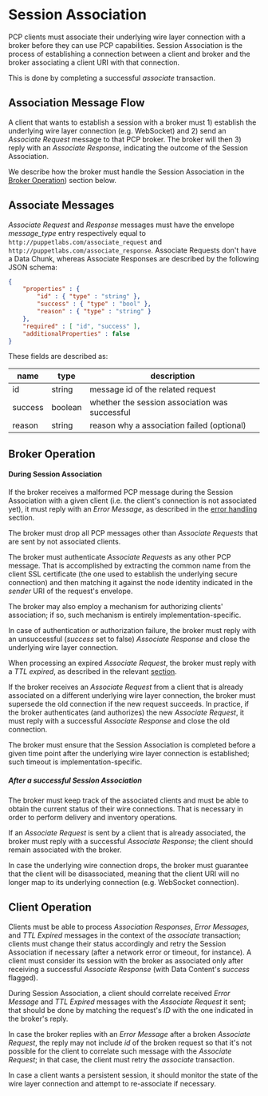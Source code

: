 Session Association
===

PCP clients must associate their underlying wire layer connection with a broker
before they can use PCP capabilities. Session Association is the process of
establishing a connection between a client and broker and the broker associating
a client URI with that connection.

This is done by completing a successful _associate_ transaction.

Association Message Flow
---

A client that wants to establish a session with a broker must 1) establish the
underlying wire layer connection (e.g. WebSocket) and 2) send an *Associate Request*
message to that PCP broker. The broker will then 3) reply with an
*Associate Response*, indicating the outcome of the Session Association.

We describe how the broker must handle the Session Association in the
[Broker Operation](#broker-operation)) section below.

Associate Messages
---

*Associate Request* and *Response* messages must have the envelope *message_type*
entry respectively equal to `http://puppetlabs.com/associate_request` and
`http://puppetlabs.com/associate_response`. Associate Requests don't
have a Data Chunk, whereas Associate Responses are described by the following
JSON schema:

```json
{
    "properties" : {
        "id" : { "type" : "string" },
        "success" : { "type" : "bool" },
        "reason" : { "type" : "string" }
    },
    "required" : [ "id", "success" ],
    "additionalProperties" : false
}
```
These fields are described as:

| name | type | description
|------|------|------------
| id | string | message id of the related request
| success | boolean | whether the session association was successful
| reason | string | reason why a association failed (optional)


Broker Operation
---

#### During Session Association

If the broker receives a malformed PCP message during the Session Association
with a given client (i.e. the client's connection is not associated yet), it
must reply with an *Error Message*, as described in the [error handling][2]
section.

The broker must drop all PCP messages other than *Associate Requests* that are
sent by not associated clients.

The broker must authenticate *Associate Requests* as any other PCP message. That
is accomplished by extracting the common name from the client SSL certificate
(the one used to establish the underlying secure connection) and then matching
it against the node identity indicated in the *sender* URI of the request's
envelope.

The broker may also employ a mechanism for authorizing clients' association; if
so, such mechanism is entirely implementation-specific.

In case of authentication or authorization failure, the broker must reply with
an unsuccessful (*success* set to false) *Associate Response* and close the
underlying wire layer connection.

When processing an expired *Associate Request*, the broker must reply with a
*TTL expired*, as described in the relevant [section][3].

If the broker receives an *Associate Request* from a client that is already
associated on a different underlying wire layer connection, the broker must
supersede the old connection if the new request succeeds. In practice, if the
broker authenticates (and authorizes) the new *Associate Request*, it must reply
with a successful *Associate Response* and close the old connection.

The broker must ensure that the Session Association is completed before a given
time point after the underlying wire layer connection is established; such
timeout is implementation-specific.

##### After a successful Session Association

The broker must keep track of the associated clients and must be
able to obtain the current status of their wire connections. That is necessary
in order to perform delivery and inventory operations.

If an *Associate Request* is sent by a client that is already associated, the
broker must reply with a successful *Associate Response*; the client should
remain associated with the broker.

In case the underlying wire connection drops, the broker must guarantee that the
client will be disassociated, meaning that the client URI will no longer map to
its underlying connection (e.g. WebSocket connection).

Client Operation
---

Clients must be able to process *Association Responses*, *Error Messages*, and
*TTL Expired* messages in the context of the _associate_ transaction; clients
must change their status accordingly and retry the Session Association if
necessary (after a network error or timeout, for instance). A client must
consider its session with the broker as associated only after receiving a
successful *Associate Response* (with Data Content's *success* flagged).

During Session Association, a client should correlate received *Error Message*
and *TTL Expired* messages with the *Associate Request* it sent; that should be
done by matching the request's *ID* with the one indicated in the broker's
reply.

In case the broker replies with an *Error Message* after a broken
*Associate Request*, the reply may not include *id* of the broken request so
that it's not possible for the client to correlate such message with the
*Associate Request*; in that case, the client must retry the _associate_
transaction.

In case a client wants a persistent session, it should monitor the
state of the wire layer connection and attempt to re-associate if necessary.

[1]: uri.md
[2]: error_handling.md
[3]: ttl_expired.md
